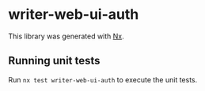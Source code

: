 # writer-web-ui-auth

This library was generated with [Nx](https://nx.dev).

## Running unit tests

Run `nx test writer-web-ui-auth` to execute the unit tests.
